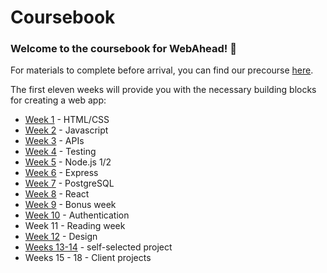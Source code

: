 # Coursebook

### Welcome to the coursebook for WebAhead! :tada:

For materials to complete before arrival, you can find our precourse [here](precourse/README.md).

The first eleven weeks will provide you with the necessary building blocks for creating a web app:

- [Week 1](week-1/README.md) - HTML/CSS
- [Week 2](week-2/README.md) - Javascript
- [Week 3](week-3/README.md) - APIs
- [Week 4](week-4/README.md) - Testing
- [Week 5](week-5/README.md) - Node.js 1/2
- [Week 6](week-6/README.md) - Express
- [Week 7](week-7/README.md) - PostgreSQL
- [Week 8](week-8/README.md) - React
- [Week 9](week-9/README.md) - Bonus week
- [Week 10](week-10/README.md) - Authentication
- Week 11 - Reading week
- [Week 12](https://github.com/WebAhead/design-week) - Design
- [Weeks 13-14](./weeks-11-13) - self-selected project
- Weeks 15 - 18 - Client projects
